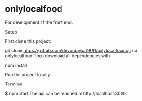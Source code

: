 # onlylocalfood
For development of the front end.


Setup

First clone this project:

git clone https://github.com/devontaylor0891/onlylocalfood.git
cd onlylocalfood
Then download all dependencies with

npm install

Run the project locally

Terminal:

$ npm start
The api can be reached at http://localhost:3000.
